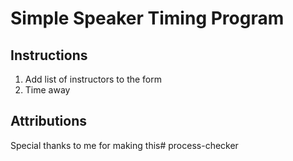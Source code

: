 # Simple Speaker Timing Program

## Instructions

1. Add list of instructors to the form
3. Time away

## Attributions

Special thanks to me for making this# process-checker
